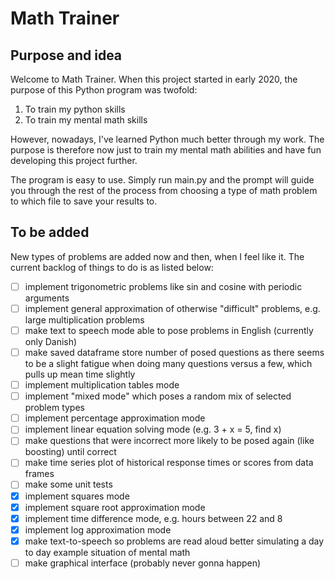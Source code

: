 # Math Trainer

## Purpose and idea

Welcome to Math Trainer. When this project started in early 2020, 
the purpose of this Python program was twofold:
 1) To train my python skills
 2) To train my mental math skills

However, nowadays, I've learned Python much better through my 
work. The purpose is therefore now just to train my mental math 
abilities and have fun developing this project further.

The program is easy to use. Simply run main.py and the 
prompt will guide you through the rest of the process 
from choosing a type of math problem to which file to save 
your results to. 

## To be added

New types of problems are added now and then, when 
I feel like it. The current backlog of things to do is 
as listed below:

- [ ] implement trigonometric problems like sin and cosine with periodic arguments
- [ ] implement general approximation of otherwise "difficult" problems, e.g. large multiplication problems
- [ ] make text to speech mode able to pose problems in English (currently only Danish)
- [ ] make saved dataframe store number of posed questions as there seems to be a slight fatigue
  when doing many questions versus a few, which pulls up mean time slightly
- [ ] implement multiplication tables mode  
- [ ] implement "mixed mode" which poses a random mix of selected problem types
- [ ] implement percentage approximation mode
- [ ] implement linear equation solving mode (e.g. 3 + x = 5, find x)
- [ ] make questions that were incorrect more likely to be posed again (like boosting) until correct  
- [ ] make time series plot of historical response times or scores from data frames
- [ ] make some unit tests
- [x] implement squares mode
- [x] implement square root approximation mode
- [x] implement time difference mode, e.g. hours between 22 and 8
- [x] implement log approximation mode
- [x] make text-to-speech so problems are read aloud better simulating a 
  day to day example situation of mental math 
- [ ] make graphical interface (probably never gonna happen)
